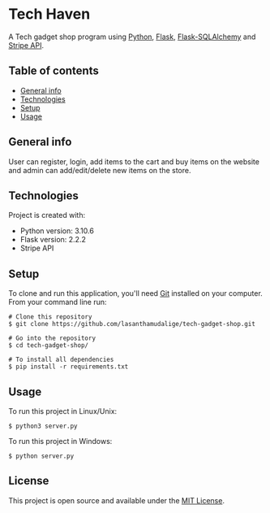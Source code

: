 # Tech Haven

A Tech gadget shop program using [Python](https://www.python.org/), [Flask](https://flask.palletsprojects.com/en/2.2.x/), [Flask-SQLAlchemy](https://flask-sqlalchemy.palletsprojects.com/en/3.0.x/) and [Stripe API](https://stripe.com/payments/checkout).

## Table of contents
* [General info](#general-info)
* [Technologies](#technologies)
* [Setup](#setup)
* [Usage](#usage)

## General info

User can register, login, add items to the cart and buy items on the website and admin can add/edit/delete new items on the store.

## Technologies
Project is created with:
* Python version: 3.10.6
* Flask version: 2.2.2
* Stripe API
	
## Setup

To clone and run this application, you'll need [Git](https://git-scm.com) installed on your computer.\
From your command line run:

```
# Clone this repository
$ git clone https://github.com/lasanthamudalige/tech-gadget-shop.git

# Go into the repository
$ cd tech-gadget-shop/

# To install all dependencies
$ pip install -r requirements.txt
```


## Usage

To run this project in Linux/Unix:

```
$ python3 server.py
```

To run this project in Windows:

```
$ python server.py
```

## License 
This project is open source and available under the [MIT License](https://github.com/lasanthamudalige/tech-gadget-shop/blob/main/LICENSE).
